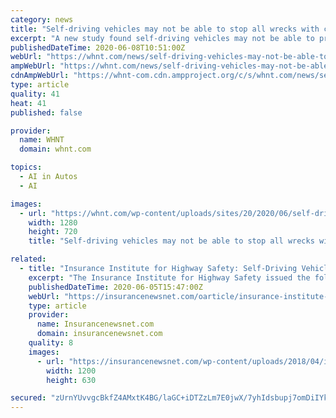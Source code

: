 ```yaml
---
category: news
title: "Self-driving vehicles may not be able to stop all wrecks with current design"
excerpt: "A new study found self-driving vehicles may not be able to prevent every wreck. The Insurance Institute for Highway Safety looked at 5,000 police-reported crashes from the National Motor Vehicle"
publishedDateTime: 2020-06-08T10:51:00Z
webUrl: "https://whnt.com/news/self-driving-vehicles-may-not-be-able-to-stop-all-wrecks-with-current-design/"
ampWebUrl: "https://whnt.com/news/self-driving-vehicles-may-not-be-able-to-stop-all-wrecks-with-current-design/amp/"
cdnAmpWebUrl: "https://whnt-com.cdn.ampproject.org/c/s/whnt.com/news/self-driving-vehicles-may-not-be-able-to-stop-all-wrecks-with-current-design/amp/"
type: article
quality: 41
heat: 41
published: false

provider:
  name: WHNT
  domain: whnt.com

topics:
  - AI in Autos
  - AI

images:
  - url: "https://whnt.com/wp-content/uploads/sites/20/2020/06/self-driving-car.jpg?w=1280&h=720&crop=1"
    width: 1280
    height: 720
    title: "Self-driving vehicles may not be able to stop all wrecks with current design"

related:
  - title: "Insurance Institute for Highway Safety: Self-Driving Vehicles Could Struggle to Eliminate Most Crashes"
    excerpt: "The Insurance Institute for Highway Safety issued the following news release:. But autonomous vehicles might prevent only around a third of all crashes if automated systems drive too much like people,"
    publishedDateTime: 2020-06-05T15:47:00Z
    webUrl: "https://insurancenewsnet.com/oarticle/insurance-institute-for-highway-safety-self-driving-vehicles-could-struggle-to-eliminate-most-crashes"
    type: article
    provider:
      name: Insurancenewsnet.com
      domain: insurancenewsnet.com
    quality: 8
    images:
      - url: "https://insurancenewsnet.com/wp-content/uploads/2018/04/inn-og-default.jpg"
        width: 1200
        height: 630

secured: "zUrnYUvvgcBkfZ4AMxtK4BG/laGC+iDTZzLm7E0jwX/7yhIdsbupj7omDiIYk8r/+uumGz1fOAi6DJsDT8q0nXQ3UrfKhXg5LWgNIRI+r7o7hD8wGxN0JjwvUiBwh5h8pbL5zC94M/cqeUphmhDJ4eeDPgrBjXreyoM/+FZfyp8c+34FCVFqwBXOFFeAElxqQ3aFteUK3XcBnOSQSDVq7fZ8fJd5J7QalnjMOrmbfyejeiR5G3+ZcyAm0LQ3oKvPV/jHSWOoOTWanDmiSvNjNNWtOOrXI3iAzmjJ7d79TbfFl5lhdwgDD5SpuWt2J/DK5GSTKj/7rtO2btmKD2FO8nbisR6jt4+X7TpW0G9F0eTaRW2qGJ6Eqenb8uv5YnQAqPnocKM+CoyuJKYqcVLv+jI8KKAykYnaM5iTnE4ZE+o3phP9QE7nLq3dB9zrplbILjSlqM0EbK/1P5hsUnDimE18nFQaxgUT7Qf+ftEKSeg=;vJpSlFlcpdSHdfEKpaHuiA=="
---
```


